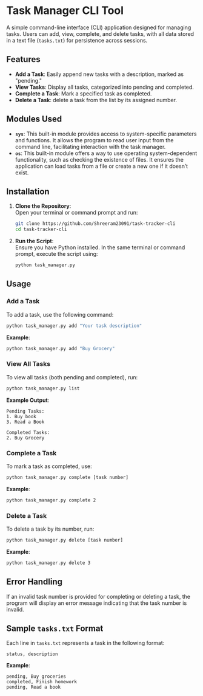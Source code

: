 # Task Manager CLI Tool

A simple command-line interface (CLI) application designed for managing tasks. Users can add, view, complete, and delete tasks, with all data stored in a text file (`tasks.txt`) for persistence across sessions.

## Features
- **Add a Task**: Easily append new tasks with a description, marked as "pending."
- **View Tasks**: Display all tasks, categorized into pending and completed.
- **Complete a Task**: Mark a specified task as completed.
- **Delete a Task**: delete a task from the list by its assigned number.

## Modules Used
- **`sys`**: This built-in module provides access to system-specific parameters and functions. It allows the program to read user input from the command line, facilitating interaction with the task manager.
- **`os`**: This built-in module offers a way to use operating system-dependent functionality, such as checking the existence of files. It ensures the application can load tasks from a file or create a new one if it doesn’t exist.

## Installation

1. **Clone the Repository**:  
   Open your terminal or command prompt and run:
   ```bash
   git clone https://github.com/Shreeram23091/task-tracker-cli
   cd task-tracker-cli
   ```

2. **Run the Script**:  
   Ensure you have Python installed. In the same terminal or command prompt, execute the script using:
   ```bash
   python task_manager.py
   ```

## Usage

### Add a Task
To add a task, use the following command:
```bash
python task_manager.py add "Your task description"
```
**Example**:
```bash
python task_manager.py add "Buy Grocery"
```

### View All Tasks
To view all tasks (both pending and completed), run:
```bash
python task_manager.py list
```
**Example Output**:
```
Pending Tasks:
1. Buy book
3. Read a Book

Completed Tasks:
2. Buy Grocery
```

### Complete a Task
To mark a task as completed, use:
```bash
python task_manager.py complete [task number]
```
**Example**:
```bash
python task_manager.py complete 2
```

### Delete a Task
To delete a task by its number, run:
```bash
python task_manager.py delete [task number]
```
**Example**:
```bash
python task_manager.py delete 3
```

## Error Handling
If an invalid task number is provided for completing or deleting a task, the program will display an error message indicating that the task number is invalid.

## Sample `tasks.txt` Format
Each line in `tasks.txt` represents a task in the following format:
```
status, description
```
**Example**:
```
pending, Buy groceries
completed, Finish homework
pending, Read a book
```